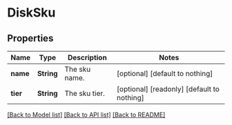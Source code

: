 # DiskSku


## Properties
Name | Type | Description | Notes
------------ | ------------- | ------------- | -------------
**name** | **String** | The sku name. | [optional] [default to nothing]
**tier** | **String** | The sku tier. | [optional] [readonly] [default to nothing]


[[Back to Model list]](../README.md#models) [[Back to API list]](../README.md#api-endpoints) [[Back to README]](../README.md)



